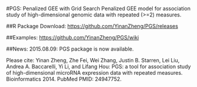 #PGS: Penalized GEE with Grid Search
Penalized GEE model for association study of high-dimensional genomic data with repeated (>=2) measures. 

##R Package Download:
https://github.com/YinanZheng/PGS/releases

##Examples:
https://github.com/YinanZheng/PGS/wiki

##News:
2015.08.09: PGS package is now available. 

Please cite: Yinan Zheng, Zhe Fei, Wei Zhang, Justin B. Starren, Lei Liu, Andrea A. Baccarelli,
Yi Li, and Lifang Hou: PGS: a tool for association study of high-dimensional microRNA expression data with repeated measures. Bioinformatics 2014. PubMed PMID: 24947752.




